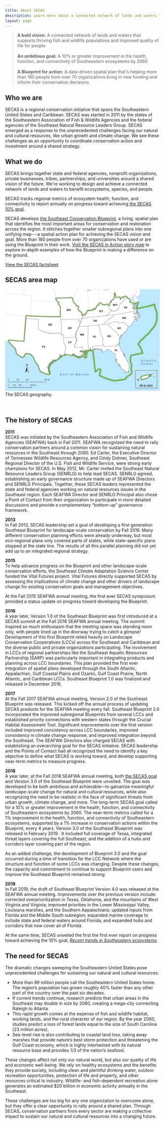 ```yaml
---
title: About SECAS
description: Learn more about a connected network of lands and waters that supports thriving fish and wildlife populations and improved quality of life for people.
layout: page
---
```

<blockquote><b>A bold vision:</b> A connected network of lands and waters that supports thriving fish and wildlife populations and improved quality of life for people<br><br>
  <b>An ambitious goal:</b> A 10% or greater improvement in the health, function, and connectivity of Southeastern ecosystems by 2060<br><br>
  <b>A Blueprint for action:</b> A data-driven spatial plan that's helping more than 180 people from over 70 organizations bring in new funding and inform their conservation decisions</blockquote>

## Who we are

SECAS is a regional conservation initiative that spans the Southeastern United States and Caribbean. SECAS was started in 2011 by the states of the Southeastern Association of Fish & Wildlife Agencies and the federal agencies of the Southeast Natural Resource Leaders Group. SECAS emerged as a response to the unprecedented challenges facing our natural and cultural resources, like urban growth and climate change. We see these challenges as an opportunity to coordinate conservation action and investment around a shared strategy.

## What we do

SECAS brings together state and federal agencies, nonprofit organizations, private businesses, tribes, partnerships, and universities around a shared vision of the future. We're working to design and achieve a connected network of lands and waters to benefit ecosystems, species, and people.

SECAS tracks regional metrics of ecosystem health, function, and connectivity to report annually on progress toward achieving <a href="../our-goal">the SECAS 10% goal</a>.

SECAS develops <a href="../blueprint">the Southeast Conservation Blueprint</a>, a living, spatial plan that identifies the most important areas for conservation and restoration across the region. It stitches together smaller subregional plans into one unifying map---a spatial action plan for achieving the SECAS vision and goal. More than 180 people from over 70 organizations have used or are using the Blueprint in their work. <a href="../story-map">Visit the SECAS in Action story map</a> to explore in-depth examples of how the Blueprint is making a difference on the ground.

<div class="call-to-action">
  <a href="../pdf/SECASFactsheet_2020_web.pdf" target="_blank" title="View the SECAS factsheet">View the SECAS factsheet</a>
</div>

## SECAS area map

![Southeast Conservation Adaptation Strategy geography](./images/SECAS_geography_10-25-19_web.jpg)
The SECAS geography.  
<br><br>

## The history of SECAS

<b>2011</b><br>
SECAS was initiated by the Southeastern Association of Fish and Wildlife Agencies (SEAFWA) back in Fall 2011. SEAFWA recognized the need to rally conservation partners around a common vision for sustaining natural resources in the Southeast through 2060. Ed Carter, the Executive Director of Tennessee Wildlife Resources Agency, and Cindy Dohner, Southeast Regional Director of the U.S. Fish and Wildlife Service, were strong early champions for SECAS. In May 2012, Mr. Carter invited the Southeast Natural Resource Leaders Group (SENRLG) to help lead SECAS. SENRLG agreed, establishing an early governance structure made up of SEAFWA Directors and SENRLG Principals. Together, these SECAS leaders represented the state and federal agencies working on natural resources issues in the Southeast region. Each SEAFWA Director and SENRLG Principal also chose a Point of Contact from their organization to participate in more detailed discussions and provide a complementary “bottom-up” governance framework.

<b>2013</b><br>
In Fall 2013, SECAS leadership set a goal of developing a first generation Southeast Blueprint for landscape-scale conservation by Fall 2016. Many different conservation planning efforts were already underway, but most eco-regional plans only covered parts of states, while state-specific plans stopped at the state line. The results of all this parallel planning did not yet add up to an integrated regional strategy.

<b>2015</b><br>
To help advance progress on the Blueprint and other landscape-scale conservation efforts, the Southeast Climate Adaptation Science Center funded the Vital Futures project. Vital Futures directly supported SECAS by assessing the implications of climate change and other drivers of landscape change for existing conservation goals and management objectives.

At the Fall 2015 SEAFWA annual meeting, the first ever SECAS symposium provided a status update on progress toward developing the Blueprint.

<b>2016</b><br>
A year later, Version 1.0 of the Southeast Blueprint was first introduced at a SECAS summit at the Fall 2016 SEAFWA annual meeting. The summit inspired so much enthusiasm that the meeting space was standing room only, with people lined up in the doorway trying to catch a glimpse! Development of this first Blueprint relied heavily on Landscape Conservation Cooperatives (LCCs) across the Southeast and Caribbean and the diverse public and private organizations participating. The involvement in LCCs of regional partnerships like the Southeast Aquatic Resources Partnership (SARP) was particularly important in integrating products and planning across LCC boundaries. This plan provided the first ever integration of spatial plans developed through the South Atlantic, Appalachian, Gulf Coastal Plains and Ozarks, Gulf Coast Prairie, North Atlantic, and Caribbean LCCs. Southeast Blueprint 1.0 was finalized and released in December 2016.

<b>2017</b><br>
At the Fall 2017 SEAFWA annual meeting, Version 2.0 of the Southeast Blueprint was released. This kicked off the annual process of updating SECAS products for the SEAFWA meeting every fall. Southeast Blueprint 2.0 incorporated the improved subregional Blueprints from several LCCs and established priority connections with western states through the Crucial Habitat Assessment Tool. Significant improvements over the first version included improved consistency across LCC boundaries, improved consistency in climate change response, and improved integration beyond the Southeast. The SEAFWA Directors also charged SECAS with establishing an overarching goal for the SECAS initiative. SECAS leadership and the Points of Contact had all recognized the need to identify a key objective to define what SECAS is working toward, and develop supporting near-term metrics to measure progress.

<b>2018</b><br>
A year later, at the Fall 2018 SEAFWA annual meeting, both <a href="../our-goal">the SECAS goal</a> and Version 3.0 of the Southeast Blueprint were unveiled. The goal was developed to be both ambitious and achievable—to galvanize meaningful landscape-scale change for natural and cultural resources, while also recognizing the need to be realistic in the face of significant threats from urban growth, climate change, and more. The long-term SECAS goal called for a 10% or greater improvement in the health, function, and connectivity of Southeastern ecosystems by 2060. The near-term metrics called for a 1% improvement in the health, function, and connectivity of Southeastern ecosystems, supported by a 1% increase in conservation actions within the Blueprint, every 4 years. Version 3.0 of the Southeast Blueprint was released in February 2019 . It included full coverage of Texas, integrated threat layers covering the full Southeast, and the addition of a hubs and corridors layer covering part of the region.

As an added challenge, the development of Blueprint 3.0 and the goal occurred during a time of transition for the LCC Network where the structure and function of some LCCs was changing. Despite these changes, the capacity and commitment to continue to support Blueprint users and improve the Southeast Blueprint remained strong.

<b>2019</b><br>
In Fall 2019, the draft of Southeast Blueprint Version 4.0 was released at the SEAFWA annual meeting. Improvements over the previous version include: corrected overprioritization in Texas, Oklahoma, and the mountains of West Virginia and Virginia; improved priorities in the Lower Mississippi Valley, Louisiana marshes, and the Southern Appalachians; updated inputs from Florida and the Middle South subregion; expanded marine coverage to include state and federal waters around Florida; and expanded hubs and corridors that now cover all of Florida.

At the same time, SECAS unveiled the first the first ever report on progress toward achieving the 10% goal, <i><a href="../pdf/SECAS-goal-report-2019.pdf">Recent trends in Southeastern ecosystems</a></i>. 

## The need for SECAS

The dramatic changes sweeping the Southeastern United States pose unprecedented challenges for sustaining our natural and cultural resources:

- More than 89 million people call the Southeastern United States home. The region’s population has grown roughly 40% faster than any other part of the country over the past six decades.
- If current trends continue, research predicts that urban areas in the Southeast may double in size by 2060, creating a mega-city connecting Raleigh to Atlanta.
- This rapid growth comes at the expense of fish and wildlife habitat, working lands, and the rural character of our region. By the year 2060, studies predict a loss of forest lands equal to the size of South Carolina (23 million acres).
- Sea-level rise is also contributing to coastal land loss, taking away marshes that provide nature’s best storm protection and threatening the Gulf Coast economy, which is highly intertwined with its natural resource base and provides 1/3 of the nation’s seafood.

These changes affect not only our natural world, but also our quality of life and economic well-being. We rely on healthy ecosystems and the benefits they provide society, including clean and plentiful drinking water, outdoor recreation opportunities, protection of life and property, and other resources critical to industry. Wildlife- and fish-dependent recreation alone generates an estimated \$20 billion in economic activity annually in the Southeast.

These challenges are too big for any one organization to overcome alone, but they offer a clear opportunity to rally around a shared plan. Through SECAS, conservation partners from every sector are making a collective impact to sustain our natural and cultural resources into a changing future.
